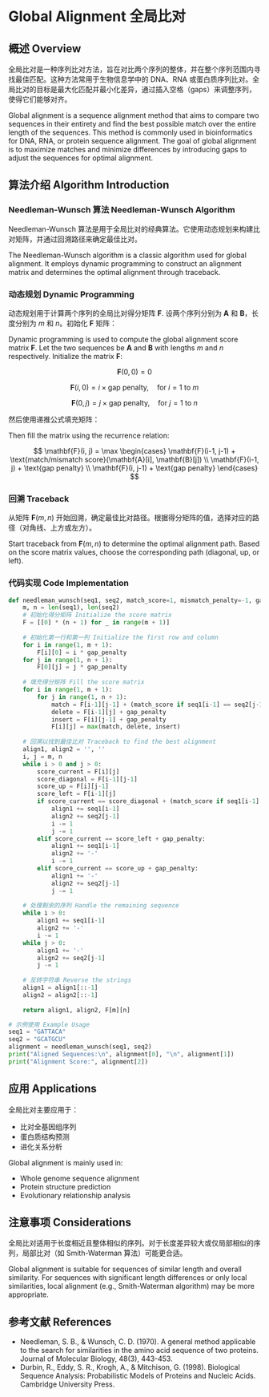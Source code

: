 # Global Alignment 全局比对

## 概述 Overview

全局比对是一种序列比对方法，旨在对比两个序列的整体，并在整个序列范围内寻找最佳匹配。这种方法常用于生物信息学中的 DNA、RNA 或蛋白质序列比对。全局比对的目标是最大化匹配并最小化差异，通过插入空格（gaps）来调整序列，使得它们能够对齐。

Global alignment is a sequence alignment method that aims to compare two sequences in their entirety and find the best possible match over the entire length of the sequences. This method is commonly used in bioinformatics for DNA, RNA, or protein sequence alignment. The goal of global alignment is to maximize matches and minimize differences by introducing gaps to adjust the sequences for optimal alignment.

## 算法介绍 Algorithm Introduction

### Needleman-Wunsch 算法 Needleman-Wunsch Algorithm

Needleman-Wunsch 算法是用于全局比对的经典算法。它使用动态规划来构建比对矩阵，并通过回溯路径来确定最佳比对。

The Needleman-Wunsch algorithm is a classic algorithm used for global alignment. It employs dynamic programming to construct an alignment matrix and determines the optimal alignment through traceback.

### 动态规划 Dynamic Programming

动态规划用于计算两个序列的全局比对得分矩阵 $\mathbf{F}$. 设两个序列分别为 $\mathbf{A}$ 和 $\mathbf{B}$，长度分别为 $m$ 和 $n$。初始化 $\mathbf{F}$ 矩阵：

Dynamic programming is used to compute the global alignment score matrix $\mathbf{F}$. Let the two sequences be $\mathbf{A}$ and $\mathbf{B}$ with lengths $m$ and $n$ respectively. Initialize the matrix $\mathbf{F}$:

$$
\mathbf{F}(0, 0) = 0
$$

$$
\mathbf{F}(i, 0) = i \times \text{gap penalty}, \quad \text{for } i = 1 \text{ to } m
$$

$$
\mathbf{F}(0, j) = j \times \text{gap penalty}, \quad \text{for } j = 1 \text{ to } n
$$

然后使用递推公式填充矩阵：

Then fill the matrix using the recurrence relation:

$$
\mathbf{F}(i, j) = \max
\begin{cases}
\mathbf{F}(i-1, j-1) + \text{match/mismatch score}(\mathbf{A}[i], \mathbf{B}[j]) \\
\mathbf{F}(i-1, j) + \text{gap penalty} \\
\mathbf{F}(i, j-1) + \text{gap penalty}
\end{cases}
$$

### 回溯 Traceback

从矩阵 $\mathbf{F}(m, n)$ 开始回溯，确定最佳比对路径。根据得分矩阵的值，选择对应的路径（对角线、上方或左方）。

Start traceback from $\mathbf{F}(m, n)$ to determine the optimal alignment path. Based on the score matrix values, choose the corresponding path (diagonal, up, or left).

### 代码实现 Code Implementation

```python
def needleman_wunsch(seq1, seq2, match_score=1, mismatch_penalty=-1, gap_penalty=-2):
    m, n = len(seq1), len(seq2)
    # 初始化得分矩阵 Initialize the score matrix
    F = [[0] * (n + 1) for _ in range(m + 1)]
    
    # 初始化第一行和第一列 Initialize the first row and column
    for i in range(1, m + 1):
        F[i][0] = i * gap_penalty
    for j in range(1, n + 1):
        F[0][j] = j * gap_penalty
    
    # 填充得分矩阵 Fill the score matrix
    for i in range(1, m + 1):
        for j in range(1, n + 1):
            match = F[i-1][j-1] + (match_score if seq1[i-1] == seq2[j-1] else mismatch_penalty)
            delete = F[i-1][j] + gap_penalty
            insert = F[i][j-1] + gap_penalty
            F[i][j] = max(match, delete, insert)
    
    # 回溯以找到最佳比对 Traceback to find the best alignment
    align1, align2 = '', ''
    i, j = m, n
    while i > 0 and j > 0:
        score_current = F[i][j]
        score_diagonal = F[i-1][j-1]
        score_up = F[i][j-1]
        score_left = F[i-1][j]
        if score_current == score_diagonal + (match_score if seq1[i-1] == seq2[j-1] else mismatch_penalty):
            align1 += seq1[i-1]
            align2 += seq2[j-1]
            i -= 1
            j -= 1
        elif score_current == score_left + gap_penalty:
            align1 += seq1[i-1]
            align2 += '-'
            i -= 1
        elif score_current == score_up + gap_penalty:
            align1 += '-'
            align2 += seq2[j-1]
            j -= 1
    
    # 处理剩余的序列 Handle the remaining sequence
    while i > 0:
        align1 += seq1[i-1]
        align2 += '-'
        i -= 1
    while j > 0:
        align1 += '-'
        align2 += seq2[j-1]
        j -= 1
    
    # 反转字符串 Reverse the strings
    align1 = align1[::-1]
    align2 = align2[::-1]
    
    return align1, align2, F[m][n]

# 示例使用 Example Usage
seq1 = "GATTACA"
seq2 = "GCATGCU"
alignment = needleman_wunsch(seq1, seq2)
print("Aligned Sequences:\n", alignment[0], "\n", alignment[1])
print("Alignment Score:", alignment[2])
```

## 应用 Applications

全局比对主要应用于：

- 比对全基因组序列
- 蛋白质结构预测
- 进化关系分析

Global alignment is mainly used in:

- Whole genome sequence alignment
- Protein structure prediction
- Evolutionary relationship analysis

## 注意事项 Considerations

全局比对适用于长度相近且整体相似的序列。对于长度差异较大或仅局部相似的序列，局部比对（如 Smith-Waterman 算法）可能更合适。

Global alignment is suitable for sequences of similar length and overall similarity. For sequences with significant length differences or only local similarities, local alignment (e.g., Smith-Waterman algorithm) may be more appropriate.

## 参考文献 References

- Needleman, S. B., & Wunsch, C. D. (1970). A general method applicable to the search for similarities in the amino acid sequence of two proteins. Journal of Molecular Biology, 48(3), 443-453.
- Durbin, R., Eddy, S. R., Krogh, A., & Mitchison, G. (1998). Biological Sequence Analysis: Probabilistic Models of Proteins and Nucleic Acids. Cambridge University Press.
